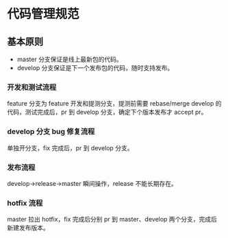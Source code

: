 # 代码管理规范

## 基本原则

- master 分支保证是线上最新包的代码。
- develop 分支保证是下一个发布包的代码，随时支持发布。

### 开发和测试流程

feature 分支为 feature 开发和提测分支，提测前需要 rebase/merge develop 的代码，测试完成后，pr 到 develop 分支，确定下个版本发布才 accept pr。

### develop 分支 bug 修复流程

单独开分支，fix 完成后，pr 到 develop 分支。

### 发布流程

develop->release->master 瞬间操作，release 不能长期存在。

### hotfix 流程

master 拉出 hotfix，fix 完成后分别 pr 到 master、develop 两个分支，完成后新建发布版本。
